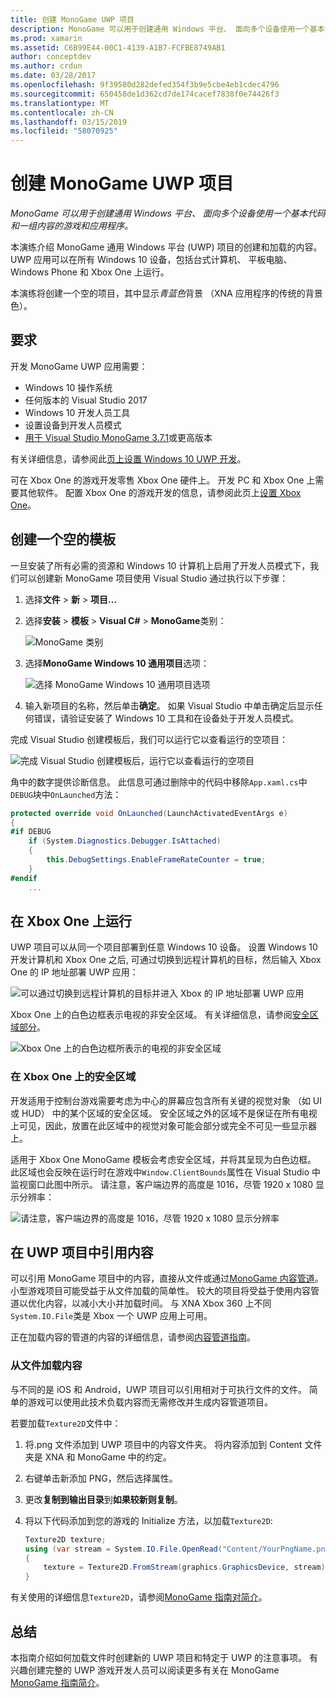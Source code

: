 ```yaml
---
title: 创建 MonoGame UWP 项目
description: MonoGame 可以用于创建通用 Windows 平台、 面向多个设备使用一个基本代码和一组内容的游戏和应用程序。
ms.prod: xamarin
ms.assetid: C6B99E44-00C1-4139-A1B7-FCFBE8749AB1
author: conceptdev
ms.author: crdun
ms.date: 03/28/2017
ms.openlocfilehash: 9f39580d282defed354f3b9e5cbe4eb1cdec4796
ms.sourcegitcommit: 650458de1d362cd7de174cacef7838f0e74426f3
ms.translationtype: MT
ms.contentlocale: zh-CN
ms.lasthandoff: 03/15/2019
ms.locfileid: "58070925"
---
```

# <a name="creating-a-monogame-uwp-project"></a>创建 MonoGame UWP 项目

_MonoGame 可以用于创建通用 Windows 平台、 面向多个设备使用一个基本代码和一组内容的游戏和应用程序。_

本演练介绍 MonoGame 通用 Windows 平台 (UWP) 项目的创建和加载的内容。 UWP 应用可以在所有 Windows 10 设备，包括台式计算机、 平板电脑、 Windows Phone 和 Xbox One 上运行。

本演练将创建一个空的项目，其中显示*青蓝色*背景 （XNA 应用程序的传统的背景色）。

## <a name="requirements"></a>要求

开发 MonoGame UWP 应用需要：

- Windows 10 操作系统
- 任何版本的 Visual Studio 2017
- Windows 10 开发人员工具
- 设置设备到开发人员模式
- [用于 Visual Studio MonoGame 3.7.1](http://community.monogame.net/t/monogame-3-7-1-release/11173)或更高版本

有关详细信息，请参阅此[页上设置 Windows 10 UWP 开发](https://msdn.microsoft.com/windows/uwp/get-started/get-set-up)。

可在 Xbox One 的游戏开发零售 Xbox One 硬件上。 开发 PC 和 Xbox One 上需要其他软件。 配置 Xbox One 的游戏开发的信息，请参阅此页上[设置 Xbox One](https://msdn.microsoft.com/windows/uwp/xbox-apps/index)。

## <a name="creating-an-empty-template"></a>创建一个空的模板

一旦安装了所有必需的资源和 Windows 10 计算机上启用了开发人员模式下，我们可以创建新 MonoGame 项目使用 Visual Studio 通过执行以下步骤：

1. 选择**文件** > **新** > **项目...**
1. 选择**安装** > **模板** > **Visual C#**   >  **MonoGame**类别：

    ![](uwp-images/image1.png "MonoGame 类别")

1. 选择**MonoGame Windows 10 通用项目**选项：

    ![](uwp-images/image2.png "选择 MonoGame Windows 10 通用项目选项")

1. 输入新项目的名称，然后单击**确定**。
如果 Visual Studio 中单击确定后显示任何错误，请验证安装了 Windows 10 工具和在设备处于开发人员模式。

完成 Visual Studio 创建模板后，我们可以运行它以查看运行的空项目：

![](uwp-images/image3.png "完成 Visual Studio 创建模板后，运行它以查看运行的空项目")

角中的数字提供诊断信息。 此信息可通过删除中的代码中移除`App.xaml.cs`中`DEBUG`块中`OnLaunched`方法：


```csharp
protected override void OnLaunched(LaunchActivatedEventArgs e)
{
#if DEBUG
    if (System.Diagnostics.Debugger.IsAttached)
    {
        this.DebugSettings.EnableFrameRateCounter = true;
    }
#endif
    ...
```

## <a name="running-on-xbox-one"></a>在 Xbox One 上运行

UWP 项目可以从同一个项目部署到任意 Windows 10 设备。 设置 Windows 10 开发计算机和 Xbox One 之后, 可通过切换到远程计算机的目标，然后输入 Xbox One 的 IP 地址部署 UWP 应用：

![](uwp-images/remote.png "可以通过切换到远程计算机的目标并进入 Xbox 的 IP 地址部署 UWP 应用")

Xbox One 上的白色边框表示电视的非安全区域。 有关详细信息，请参阅[安全区域部分](#safe-area-on-xbox-one)。

![](uwp-images/safearea.png "Xbox One 上的白色边框所表示的电视的非安全区域")

### <a name="safe-area-on-xbox-one"></a>在 Xbox One 上的安全区域

开发适用于控制台游戏需要考虑为中心的屏幕应包含所有关键的视觉对象 （如 UI 或 HUD） 中的某个区域的安全区域。 安全区域之外的区域不是保证在所有电视上可见，因此，放置在此区域中的视觉对象可能会部分或完全不可见一些显示器上。

适用于 Xbox One MonoGame 模板会考虑安全区域，并将其呈现为白色边框。 此区域也会反映在运行时在游戏中`Window.ClientBounds`属性在 Visual Studio 中监视窗口此图中所示。 请注意，客户端边界的高度是 1016，尽管 1920 x 1080 显示分辨率：

![](uwp-images/clientbounds.png "请注意，客户端边界的高度是 1016，尽管 1920 x 1080 显示分辨率")

## <a name="referencing-content-in-uwp-projects"></a>在 UWP 项目中引用内容

可以引用 MonoGame 项目中的内容，直接从文件或通过[MonoGame 内容管道](~/graphics-games/cocossharp/content-pipeline/index.md)。 小型游戏项目可能受益于从文件加载的简单性。 较大的项目将受益于使用内容管道以优化内容，以减小大小并加载时间。 与 XNA Xbox 360 上不同`System.IO.File`类是 Xbox 一个 UWP 应用上可用。

正在加载内容的管道的内容的详细信息，请参阅[内容管道指南](~/graphics-games/cocossharp/content-pipeline/index.md)。

### <a name="loading-content-from-file"></a>从文件加载内容

与不同的是 iOS 和 Android，UWP 项目可以引用相对于可执行文件的文件。 简单的游戏可以使用此技术负载内容而无需修改并生成内容管道项目。

若要加载`Texture2D`文件中：

1. 将.png 文件添加到 UWP 项目中的内容文件夹。 将内容添加到 Content 文件夹是 XNA 和 MonoGame 中的约定。
1. 右键单击新添加 PNG，然后选择属性。
1. 更改**复制到输出目录**到**如果较新则复制**。
1. 将以下代码添加到您的游戏的 Initialize 方法，以加载`Texture2D`:

    ```csharp
    Texture2D texture;
    using (var stream = System.IO.File.OpenRead("Content/YourPngName.png"))
    {
        texture = Texture2D.FromStream(graphics.GraphicsDevice, stream);
    }
    ```

有关使用的详细信息`Texture2D`，请参阅[MonoGame 指南对简介](~/graphics-games/monogame/introduction/index.md)。

## <a name="summary"></a>总结

本指南介绍如何加载文件时创建新的 UWP 项目和特定于 UWP 的注意事项。 有兴趣创建完整的 UWP 游戏开发人员可以阅读更多有关在 MonoGame [MonoGame 指南简介](~/graphics-games/monogame/introduction/index.md)。
